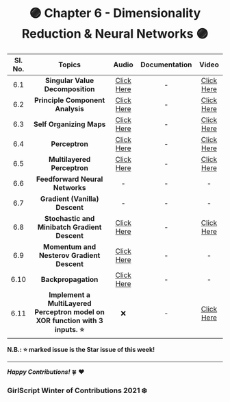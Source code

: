 <div align = 'center'>
  <h1> 🟣 Chapter 6 - Dimensionality Reduction & Neural Networks 🟣 </h1></div>

| Sl. No. | Topics | Audio | Documentation |  Video |
| :-: |:-: |:-: |:-: |:-: |
| 6.1 | **Singular Value Decomposition** | [Click Here](https://github.com/girlscript/winter-of-contributing/blob/Machine_Learning/Machine_Learning/Dimensionality_Reduction_%26_Neural_Networks/ML_6_1_Singular_Value_Decomposition_(A).md) | - | [Click Here](https://github.com/girlscript/winter-of-contributing/blob/Machine_Learning/Machine_Learning/Dimensionality_Reduction_%26_Neural_Networks/ML_6_1_Singular_Value_Decomposition_(V).md) |
| 6.2 | **Principle Component Analysis** | [Click Here](https://github.com/girlscript/winter-of-contributing/blob/Machine_Learning/Machine_Learning/Dimensionality_Reduction_%26_Neural_Networks/ML_6_2_Principle_Component_Analysis_(A).md) | - | [Click Here](https://github.com/girlscript/winter-of-contributing/blob/Machine_Learning/Machine_Learning/Dimensionality_Reduction_%26_Neural_Networks/ML_6_2_Principle_Component_Analysis_(V).md) |
| 6.3 | **Self Organizing Maps** | [Click Here](https://github.com/girlscript/winter-of-contributing/blob/Machine_Learning/Machine_Learning/Dimensionality_Reduction_%26_Neural_Networks/ML_6_3_Self_Organizing_Maps_(A).md) | - | [Click Here](https://github.com/girlscript/winter-of-contributing/blob/Machine_Learning/Machine_Learning/Dimensionality_Reduction_%26_Neural_Networks/ML_6_3_Self_Organizing_Maps_(V).md) | 
| 6.4 | **Perceptron** | [Click Here](https://github.com/girlscript/winter-of-contributing/blob/Machine_Learning/Machine_Learning/Dimensionality_Reduction_%26_Neural_Networks/ML_6_4_Perceptron_(A).md) | - | [Click Here](https://github.com/girlscript/winter-of-contributing/blob/Machine_Learning/Machine_Learning/Dimensionality_Reduction_%26_Neural_Networks/ML_6_4_Perceptron_(V).md) | 
| 6.5 | **Multilayered Perceptron** | [Click Here](https://github.com/girlscript/winter-of-contributing/blob/Machine_Learning/Machine_Learning/Dimensionality_Reduction_%26_Neural_Networks/ML_6_5_Multilayered_Perceptron_(A).md) | - | [Click Here](https://github.com/girlscript/winter-of-contributing/blob/Machine_Learning/Machine_Learning/Dimensionality_Reduction_%26_Neural_Networks/ML_6_5_Multilayered_Perceptron_(V).md) | 
| 6.6 | **Feedforward Neural Networks** | - | - | - |
| 6.7 | **Gradient (Vanilla) Descent** | - | - | - | 
| 6.8 | **Stochastic and Minibatch Gradient Descent** | [Click Here](https://github.com/girlscript/winter-of-contributing/blob/Machine_Learning/Machine_Learning/Dimensionality_Reduction_%26_Neural_Networks/ML_6_8_Stochastic_and_Minibatch_Gradient_Descent_(A).md) | - | [Click Here](https://github.com/girlscript/winter-of-contributing/blob/Machine_Learning/Machine_Learning/Dimensionality_Reduction_%26_Neural_Networks/ML_6_8_Stochastic_and_Minibatch_Gradient_Descent_(V).md) |
| 6.9 | **Momentum and Nesterov Gradient Descent** | [Click Here](https://github.com/girlscript/winter-of-contributing/blob/Machine_Learning/Machine_Learning/Dimensionality_Reduction_%26_Neural_Networks/ML_6_9_Momentum_and_Nesterov_Gradient_Descent_(A).md) | - | - |
| 6.10 | **Backpropagation** | [Click Here](https://github.com/girlscript/winter-of-contributing/blob/Machine_Learning/Machine_Learning/Dimensionality_Reduction_%26_Neural_Networks/ML_6_10_Back_propagation_(A).md) | - | - |
| 6.11 | **Implement a MultiLayered Perceptron model on XOR function with 3 inputs. ⭐** | ❌ | - | [Click Here](https://github.com/girlscript/winter-of-contributing/blob/Machine_Learning/Machine_Learning/Dimensionality_Reduction_%26_Neural_Networks/ML_6_11_Implement_a_Multi_Layered_Perceptron_model_on_XOR_function_with_3_inputs_(V).md) |


**N.B.: ⭐ marked issue is the Star issue of this week!**
  
*************************************************************************

**_Happy Contributions!_** 🍀 ❤️
### GirlScript Winter of Contributions 2021 ❄️
